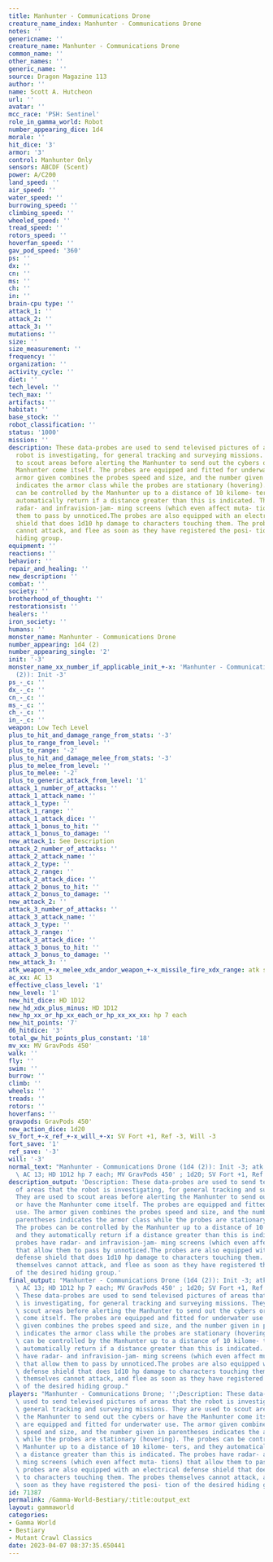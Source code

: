 ```yaml
---
title: Manhunter - Communications Drone
creature_name_index: Manhunter - Communications Drone
notes: ''
genericname: ''
creature_name: Manhunter - Communications Drone
common_name: ''
other_names: ''
generic_name: ''
source: Dragon Magazine 113
author: ''
name: Scott A. Hutcheon
url: ''
avatar: ''
mcc_race: 'PSH: Sentinel'
role_in_gamma_world: Robot
number_appearing_dice: 1d4
morale: ''
hit_dice: '3'
armor: '3'
control: Manhunter Only
sensors: ABCDF (Scent)
power: A/C200
land_speed: ''
air_speed: ''
water_speed: ''
burrowing_speed: ''
climbing_speed: ''
wheeled_speed: ''
tread_speed: ''
rotors_speed: ''
hoverfan_speed: ''
gav_pod_speed: '360'
ps: ''
dx: ''
cn: ''
ms: ''
ch: ''
in: ''
brain-cpu type: ''
attack_1: ''
attack_2: ''
attack_3: ''
mutations: ''
size: ''
size_measurement: ''
frequency: ''
organization: ''
activity_cycle: ''
diet: ''
tech_level: ''
tech_max: ''
artifacts: ''
habitat: ''
base_stock: ''
robot_classification: ''
status: '1000'
mission: ''
description: These data-probes are used to send televised pictures of areas that the
  robot is investigating, for general tracking and surveying missions. They are used
  to scout areas before alerting the Manhunter to send out the cybers or have the
  Manhunter come itself. The probes are equipped and fitted for underwater use. The
  armor given combines the probes speed and size, and the number given in parentheses
  indicates the armor class while the probes are stationary (hovering). The probes
  can be controlled by the Manhunter up to a distance of 10 kilome- ters, and they
  automatically return if a distance greater than this is indicated. The probes have
  radar- and infravision-jam- ming screens (which even affect muta- tions) that allow
  them to pass by unnoticed.The probes are also equipped with an electrical defense
  shield that does 1d10 hp damage to characters touching them. The probes themselves
  cannot attack, and flee as soon as they have registered the posi- tion of the desired
  hiding group.
equipment: ''
reactions: ''
behavior: ''
repair_and_healing: ''
new_description: ''
combat: ''
society: ''
brotherhood_of_thought: ''
restorationsist: ''
healers: ''
iron_society: ''
humans: ''
monster_name: Manhunter - Communications Drone
number_appearing: 1d4 (2)
number_appearing_single: '2'
init: '-3'
monster_name_xx_number_if_applicable_init_+-x: 'Manhunter - Communications Drone (1d4
  (2)): Init -3'
ps_-_c: ''
dx_-_c: ''
cn_-_c: ''
ms_-_c: ''
ch_-_c: ''
in_-_c: ''
weapon: Low Tech Level
plus_to_hit_and_damage_range_from_stats: '-3'
plus_to_range_from_level: ''
plus_to_range: '-2'
plus_to_hit_and_damage_melee_from_stats: '-3'
plus_to_melee_from_level: ''
plus_to_melee: '-2'
plus_to_generic_attack_from_level: '1'
attack_1_number_of_attacks: ''
attack_1_attack_name: ''
attack_1_type: ''
attack_1_range: ''
attack_1_attack_dice: ''
attack_1_bonus_to_hit: ''
attack_1_bonus_to_damage: ''
new_attack_1: See Description
attack_2_number_of_attacks: ''
attack_2_attack_name: ''
attack_2_type: ''
attack_2_range: ''
attack_2_attack_dice: ''
attack_2_bonus_to_hit: ''
attack_2_bonus_to_damage: ''
new_attack_2: ''
attack_3_number_of_attacks: ''
attack_3_attack_name: ''
attack_3_type: ''
attack_3_range: ''
attack_3_attack_dice: ''
attack_3_bonus_to_hit: ''
attack_3_bonus_to_damage: ''
new_attack_3: ''
atk_weapon_+-x_melee_xdx_andor_weapon_+-x_missile_fire_xdx_range: atk see description
ac_xx: AC 13
effective_class_level: '1'
new_level: '1'
new_hit_dice: HD 1D12
new_hd_xdx_plus_minus: HD 1D12
new_hp_xx_or_hp_xx_each_or_hp_xx_xx_xx: hp 7 each
new_hit_points: '7'
d6_hitdice: '3'
total_gw_hit_points_plus_constant: '18'
mv_xx: MV GravPods 450'
walk: ''
fly: ''
swim: ''
burrow: ''
climb: ''
wheels: ''
treads: ''
rotors: ''
hoverfans: ''
gravpods: GravPods 450'
new_action_dice: 1d20
sv_fort_+-x_ref_+-x_will_+-x: SV Fort +1, Ref -3, Will -3
fort_save: '1'
ref_save: '-3'
will: '-3'
normal_text: "Manhunter - Communications Drone (1d4 (2)): Init -3; atk see description;\
  \ AC 13; HD 1D12 hp 7 each; MV GravPods 450' ; 1d20; SV Fort +1, Ref -3, Will -3"
description_output: 'Description: These data-probes are used to send televised pictures
  of areas that the robot is investigating, for general tracking and surveying missions.
  They are used to scout areas before alerting the Manhunter to send out the cybers
  or have the Manhunter come itself. The probes are equipped and fitted for underwater
  use. The armor given combines the probes speed and size, and the number given in
  parentheses indicates the armor class while the probes are stationary (hovering).
  The probes can be controlled by the Manhunter up to a distance of 10 kilome- ters,
  and they automatically return if a distance greater than this is indicated. The
  probes have radar- and infravision-jam- ming screens (which even affect muta- tions)
  that allow them to pass by unnoticed.The probes are also equipped with an electrical
  defense shield that does 1d10 hp damage to characters touching them. The probes
  themselves cannot attack, and flee as soon as they have registered the posi- tion
  of the desired hiding group.'
final_output: "Manhunter - Communications Drone (1d4 (2)): Init -3; atk see description;\
  \ AC 13; HD 1D12 hp 7 each; MV GravPods 450' ; 1d20; SV Fort +1, Ref -3, Will -3Description:\
  \ These data-probes are used to send televised pictures of areas that the robot\
  \ is investigating, for general tracking and surveying missions. They are used to\
  \ scout areas before alerting the Manhunter to send out the cybers or have the Manhunter\
  \ come itself. The probes are equipped and fitted for underwater use. The armor\
  \ given combines the probes speed and size, and the number given in parentheses\
  \ indicates the armor class while the probes are stationary (hovering). The probes\
  \ can be controlled by the Manhunter up to a distance of 10 kilome- ters, and they\
  \ automatically return if a distance greater than this is indicated. The probes\
  \ have radar- and infravision-jam- ming screens (which even affect muta- tions)\
  \ that allow them to pass by unnoticed.The probes are also equipped with an electrical\
  \ defense shield that does 1d10 hp damage to characters touching them. The probes\
  \ themselves cannot attack, and flee as soon as they have registered the posi- tion\
  \ of the desired hiding group."
players: "Manhunter - Communications Drone; '';Description: These data-probes are\
  \ used to send televised pictures of areas that the robot is investigating, for\
  \ general tracking and surveying missions. They are used to scout areas before alerting\
  \ the Manhunter to send out the cybers or have the Manhunter come itself. The probes\
  \ are equipped and fitted for underwater use. The armor given combines the probes\
  \ speed and size, and the number given in parentheses indicates the armor class\
  \ while the probes are stationary (hovering). The probes can be controlled by the\
  \ Manhunter up to a distance of 10 kilome- ters, and they automatically return if\
  \ a distance greater than this is indicated. The probes have radar- and infravision-jam-\
  \ ming screens (which even affect muta- tions) that allow them to pass by unnoticed.The\
  \ probes are also equipped with an electrical defense shield that does 1d10 hp damage\
  \ to characters touching them. The probes themselves cannot attack, and flee as\
  \ soon as they have registered the posi- tion of the desired hiding group.|"
id: 71387
permalink: /Gamma-World-Bestiary/:title:output_ext
layout: gammaworld
categories:
- Gamma World
- Bestiary
- Mutant Crawl Classics
date: 2023-04-07 08:37:35.650441
---
```

